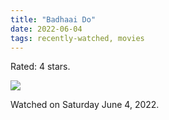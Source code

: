 ```yaml
---
title: "Badhaai Do"
date: 2022-06-04
tags: recently-watched, movies
---
```

Rated: 4 stars.

 <p><img src="https://a.ltrbxd.com/resized/film-poster/6/7/5/4/0/1/675401-badhaai-do-0-600-0-900-crop.jpg?v=b11a079b1b"/></p> <p>Watched on Saturday June 4, 2022.</p>